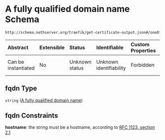 # A fully qualified domain name Schema

```txt
http://schema.nethserver.org/traefik/get-certificate-output.json#/oneOf/0/properties/fqdn
```



| Abstract            | Extensible | Status         | Identifiable            | Custom Properties | Additional Properties | Access Restrictions | Defined In                                                                                  |
| :------------------ | :--------- | :------------- | :---------------------- | :---------------- | :-------------------- | :------------------ | :------------------------------------------------------------------------------------------ |
| Can be instantiated | No         | Unknown status | Unknown identifiability | Forbidden         | Allowed               | none                | [get-certificate-output.json\*](traefik/get-certificate-output.json "open original schema") |

## fqdn Type

`string` ([A fully qualified domain name](get-certificate-output-oneof-0-properties-a-fully-qualified-domain-name.md))

## fqdn Constraints

**hostname**: the string must be a hostname, according to [RFC 1123, section 2.1](https://tools.ietf.org/html/rfc1123 "check the specification")
